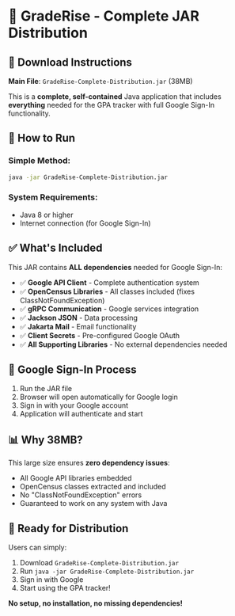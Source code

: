 # 🎯 GradeRise - Complete JAR Distribution

## 📁 Download Instructions

**Main File**: `GradeRise-Complete-Distribution.jar` (38MB)

This is a **complete, self-contained** Java application that includes **everything** needed for the GPA tracker with full Google Sign-In functionality.

## 🚀 How to Run

### Simple Method:
```bash
java -jar GradeRise-Complete-Distribution.jar
```

### System Requirements:
- Java 8 or higher
- Internet connection (for Google Sign-In)

## ✅ What's Included

This JAR contains **ALL dependencies** needed for Google Sign-In:

- ✅ **Google API Client** - Complete authentication system
- ✅ **OpenCensus Libraries** - All classes included (fixes ClassNotFoundException)
- ✅ **gRPC Communication** - Google services integration  
- ✅ **Jackson JSON** - Data processing
- ✅ **Jakarta Mail** - Email functionality
- ✅ **Client Secrets** - Pre-configured Google OAuth
- ✅ **All Supporting Libraries** - No external dependencies needed

## 🔐 Google Sign-In Process

1. Run the JAR file
2. Browser will open automatically for Google login  
3. Sign in with your Google account
4. Application will authenticate and start

## 📊 Why 38MB?

This large size ensures **zero dependency issues**:
- All Google API libraries embedded
- OpenCensus classes extracted and included
- No "ClassNotFoundException" errors
- Guaranteed to work on any system with Java

## 🎉 Ready for Distribution

Users can simply:
1. Download `GradeRise-Complete-Distribution.jar`
2. Run `java -jar GradeRise-Complete-Distribution.jar`  
3. Sign in with Google
4. Start using the GPA tracker!

**No setup, no installation, no missing dependencies!**